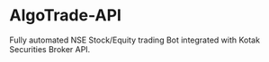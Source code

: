 # AlgoTrade-API
Fully automated NSE Stock/Equity trading Bot integrated with Kotak Securities Broker API.
